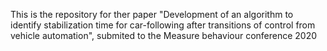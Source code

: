 This is the repository for ther paper "Development of an algorithm to identify stabilization time for car-following after transitions of control from vehicle automation", submited to the Measure behaviour conference 2020
